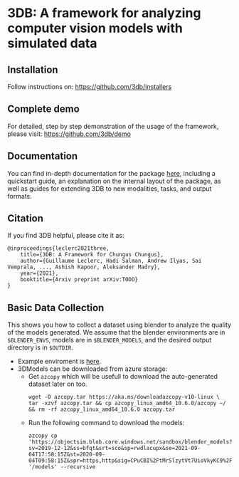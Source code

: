 # 3DB: A framework for analyzing computer vision models with simulated data

## Installation

Follow instructions on: https://github.com/3db/installers

## Complete demo

For detailed, step by step demonstration of the usage of the framework, please visit: https://github.com/3db/demo

## Documentation

You can find in-depth documentation for the package [here](LINK), including a
quickstart guide, an explanation on the internal layout of the package, as well
as guides for extending 3DB to new modalities, tasks, and output formats.

## Citation

If you find 3DB helpful, please cite it as:
```
@inproceedings{leclerc2021three,
    title={3DB: A Framework for Chungus Chungus},
    author={Guillaume Leclerc, Hadi Salman, Andrew Ilyas, Sai Vemprala, ..., Ashish Kapoor, Aleksander Madry},
    year={2021},
    booktitle={Arxiv preprint arXiv:TODO}
}
```


## Basic Data Collection
This shows you how to collect a dataset using blender to analyze the quality of the models generated. We assume that the blender environments are in `$BLENDER_ENVS`, models are in `$BLENDER_MODELS`, and the desired output directory is in `$OUTDIR`.

- Example enviroment is [here](environments/).
- 3DModels can be downloaded from azure storage:
    - Get `azcopy` which will be usefull to download the auto-generated dataset later on too.
        ```
        wget -O azcopy.tar https://aka.ms/downloadazcopy-v10-linux \
        tar -xzvf azcopy.tar && cp azcopy_linux_amd64_10.6.0/azcopy ~/ && rm -rf azcopy_linux_amd64_10.6.0 azcopy.tar
        ```
    - Run the following command to download the models:
        ```
        azcopy cp 'https://objectsim.blob.core.windows.net/sandbox/blender_models?sv=2019-12-12&ss=bfqt&srt=sco&sp=rwdlacupx&se=2021-09-04T17:58:15Z&st=2020-09-04T09:58:15Z&spr=https,http&sig=CPuCBI%2FtMrSlzytVt7UioVkyKC9%2Fetp5XqTC2rtjino%3D' '/models' --recursive
        ```

